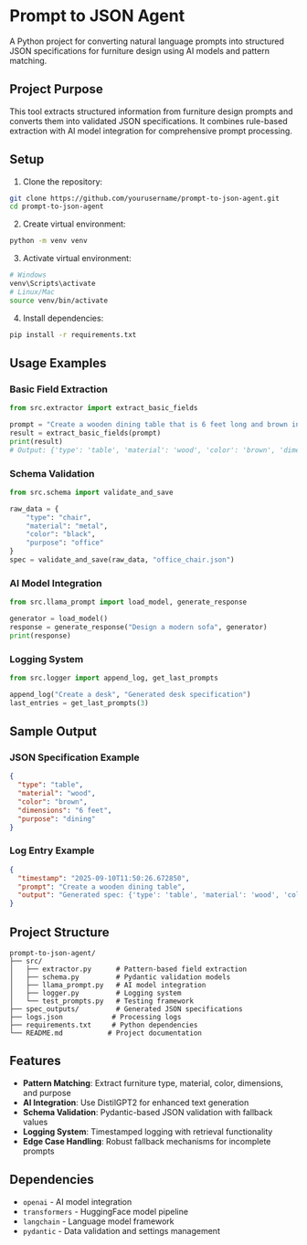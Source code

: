 # Prompt to JSON Agent

A Python project for converting natural language prompts into structured JSON specifications for furniture design using AI models and pattern matching.

## Project Purpose

This tool extracts structured information from furniture design prompts and converts them into validated JSON specifications. It combines rule-based extraction with AI model integration for comprehensive prompt processing.

## Setup

1. Clone the repository:
```bash
git clone https://github.com/yourusername/prompt-to-json-agent.git
cd prompt-to-json-agent
```

2. Create virtual environment:
```bash
python -m venv venv
```

3. Activate virtual environment:
```bash
# Windows
venv\Scripts\activate
# Linux/Mac
source venv/bin/activate
```

4. Install dependencies:
```bash
pip install -r requirements.txt
```

## Usage Examples

### Basic Field Extraction
```python
from src.extractor import extract_basic_fields

prompt = "Create a wooden dining table that is 6 feet long and brown in color"
result = extract_basic_fields(prompt)
print(result)
# Output: {'type': 'table', 'material': 'wood', 'color': 'brown', 'dimensions': '6 feet', 'purpose': 'dining'}
```

### Schema Validation
```python
from src.schema import validate_and_save

raw_data = {
    "type": "chair",
    "material": "metal", 
    "color": "black",
    "purpose": "office"
}
spec = validate_and_save(raw_data, "office_chair.json")
```

### AI Model Integration
```python
from src.llama_prompt import load_model, generate_response

generator = load_model()
response = generate_response("Design a modern sofa", generator)
print(response)
```

### Logging System
```python
from src.logger import append_log, get_last_prompts

append_log("Create a desk", "Generated desk specification")
last_entries = get_last_prompts(3)
```

## Sample Output

### JSON Specification Example
```json
{
  "type": "table",
  "material": "wood",
  "color": "brown",
  "dimensions": "6 feet",
  "purpose": "dining"
}
```

### Log Entry Example
```json
{
  "timestamp": "2025-09-10T11:50:26.672850",
  "prompt": "Create a wooden dining table",
  "output": "Generated spec: {'type': 'table', 'material': 'wood', 'color': 'brown'}"
}
```

## Project Structure

```
prompt-to-json-agent/
├── src/
│   ├── extractor.py      # Pattern-based field extraction
│   ├── schema.py         # Pydantic validation models
│   ├── llama_prompt.py   # AI model integration
│   ├── logger.py         # Logging system
│   └── test_prompts.py   # Testing framework
├── spec_outputs/         # Generated JSON specifications
├── logs.json            # Processing logs
├── requirements.txt     # Python dependencies
└── README.md           # Project documentation
```

## Features

- **Pattern Matching**: Extract furniture type, material, color, dimensions, and purpose
- **AI Integration**: Use DistilGPT2 for enhanced text generation
- **Schema Validation**: Pydantic-based JSON validation with fallback values
- **Logging System**: Timestamped logging with retrieval functionality
- **Edge Case Handling**: Robust fallback mechanisms for incomplete prompts

## Dependencies

- `openai` - AI model integration
- `transformers` - HuggingFace model pipeline
- `langchain` - Language model framework
- `pydantic` - Data validation and settings management
